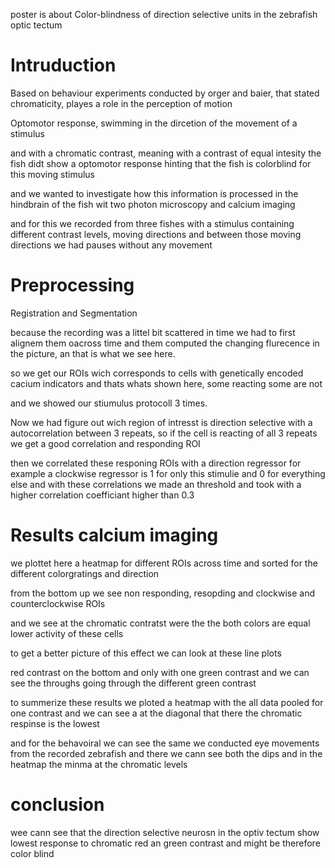 poster is about Color-blindness of direction selective units in the zebrafish optic tectum 

# Intruduction 
Based on behaviour experiments conducted by orger and baier, that stated chromaticity, playes a role in the perception of motion 

Optomotor response, swimming in the dircetion of the movement of a stimulus 

and with a chromatic contrast, meaning with a contrast of equal intesity the fish didt show a optomotor response 
hinting that the fish is colorblind for this moving stimulus 

and we wanted to investigate how this information is processed in the hindbrain of the fish 
wit two photon microscopy and calcium imaging 

and for this we recorded from three fishes with a stimulus 
containing different contrast levels,
moving directions and between those moving directions we had pauses without any movement 

# Preprocessing
Registration and Segmentation 

because the recording was a littel bit scattered in time we had to first alignem them oacross time and them computed the changing flurecence in the picture, an that is what we see here. 

so we get our ROIs wich corresponds to cells with genetically encoded cacium indicators 
and thats whats shown here, some reacting some are not 

and we showed our stiumulus protocoll 3 times. 

Now we had figure out wich region of intresst is direction selective
with a autocorrelation between 3 repeats, so if the cell is reacting of all 3 repeats we get a good correlation and responding ROI 

then we correlated these responing ROIs with a direction regressor for example a clockwise regressor is 1 for only this stimulie and 0 for everything else and with these correlations we made an threshold and took with a higher correlation coefficiant higher than 0.3

# Results calcium imaging

we plottet here a heatmap for different ROIs across time and  sorted for the different colorgratings and direction 

from the bottom up we see non responding, resopding and clockwise and counterclockwise ROIs 

and we see at the chromatic contratst were the the both colors are equal lower activity of these cells 

to get a better picture of this effect we can look at these line plots 

red contrast on the bottom and only with one green contrast and we can see the throughs going through the different green contrast 

to summerize these results we ploted a heatmap with the all data pooled for one contrast and we can see a at the diagonal that there the chromatic respinse is the lowest 

and for the behavoiral we can see the same we conducted eye movements from the recorded zebrafish and there we cann see both the dips and in the heatmap the minma at the chromatic levels 

# conclusion 
wee cann see that the direction selective neurosn in the optiv tectum show lowest response to chromatic red an green contrast and might be therefore color blind 